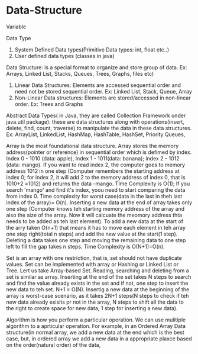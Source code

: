 # Data-Structure

Variable

Data Type
  1. System Defined Data types(Primitive Data types: int, float etc..)
  2. User defined data types (classes in java)

Data Structure: is a special format to organize and store group of data. Ex: Arrays, Linked List, Stacks, Queues, Trees, Graphs, files etc)
  1. Linear Data Structures: Elements are accessed sequential order and need not be stored sequential order. Ex: Linked List, Stack, Queue, Array 
  2. Non-Linear Data structures: Elements are stored/accessed in non-linear order. Ex: Trees and Graphs
  
  Abstract Data Types( in Java, they are called Collection Framework under java.util package): these are data structures along with operations(insert, delete, find, count, traverse) to manipulate the data in these data structures. Ex: ArrayList, LinkedList, HashMap, HashTable, HashSet, Priority Queues, 

Array is the most foundational data structure. Array stores the memory address(pointer or reference) in sequential order which is defimed by index. Index 0 - 1010 (data: apple), Index 1 - 1011(data: banana); index 2 - 1012 (data: mango). If you want to read index 2, the computer goes to memory address 1012 in one step (Computer remembers the starting address at index 0; for index 2, it will add 2 to the memory address of index 0, that is 1010+2 =1012) and returns the data -mango. TIme Complexity is O(1); If you search 'mango' and find it's index, yoou need to start comparing the data from index 0. Time complexity for worst case(data in the last in theh last index of the array)= O(n). Inserting a new data at the end of array takes only one step (Computer knows teh starting memory address of the array and also the size of the array. Now it will calcuate the meomory address thta needs to be added as teh last element). To add a new data at the start of the arry taken O(n+1) that means it has to move each element in teh array one step right(total n steps) and add the new value at the start(1 step). Deleting a data takes one step and moving the remaining data to one step left to fill the gap takes n steps. Time Complexity is O(N+1)=O(n).

Set  is an array with one restriction, that is, set should not have duplicate values. Set can be implemented with array or Hashing or Linked List or Tree. Lert us take Array-based Set. Reading, searching and deleting from a set is similar as array. Inserting at the end of the set takes N steps to search and find the value already exists in the set and if not, one step to insert the new data to teh set. N+1 = O(N). Insertig a new data at the beginning of the array is worst-case scenario, as it takes 2N+1 steps(N steps to check if teh new data already exisits pr not in the array,  N steps to shift all the data to the right to create space for new data, 1 step for inserting a new data).

Algorithm is how you perform a particular operation. We can use mulitiple algorithm to a aprticular operation. For example, in an Ordered Array Data structure(in normal array, we add a new data at the end which is the best case, but, in ordered array we add a new data in a appropriate plaxce based on the order(natural order) of the data,
